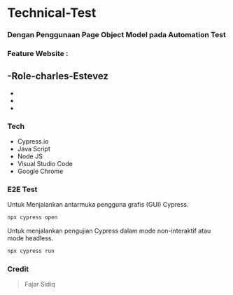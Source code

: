 ﻿# Technical-Test
 
### Dengan Penggunaan Page Object Model pada Automation Test

### Feature Website  :

-Role-charles-Estevez
-
-
-
-

### Tech

- Cypress.io
- Java Script
- Node JS
- Visual Studio Code
- Google Chrome 

### E2E Test

Untuk Menjalankan antarmuka pengguna grafis (GUI) Cypress.

```sh
npx cypress open 
```
Untuk menjalankan pengujian Cypress dalam mode non-interaktif atau mode headless.

```sh
npx cypress run
```



### Credit

>  Fajar Sidiq


